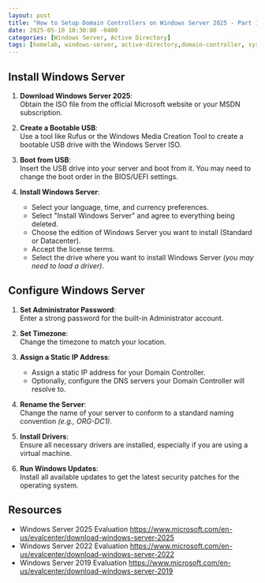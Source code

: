 ```yaml
---
layout: post
title: "How to Setup Domain Controllers on Windows Server 2025 - Part 1"
date: 2025-05-10 10:30:00 -0400
categories: [Windows Server, Active Directory]
tags: [homelab, windows-server, active-directory,domain-controller, sysadmin, networking]
---
```


## Install Windows Server

1. **Download Windows Server 2025**:  
   Obtain the ISO file from the official Microsoft website or your MSDN subscription.

2. **Create a Bootable USB**:  
   Use a tool like Rufus or the Windows Media Creation Tool to create a bootable USB drive with the Windows Server ISO.

3. **Boot from USB**:  
   Insert the USB drive into your server and boot from it. You may need to change the boot order in the BIOS/UEFI settings.

4. **Install Windows Server**:  
   - Select your language, time, and currency preferences.  
   - Select "Install Windows Server" and agree to everything being deleted.  
   - Choose the edition of Windows Server you want to install (Standard or Datacenter).  
   - Accept the license terms.  
   - Select the drive where you want to install Windows Server *(you may need to load a driver)*.

## Configure Windows Server

1. **Set Administrator Password**:  
   Enter a strong password for the built-in Administrator account.

2. **Set Timezone**:  
   Change the timezone to match your location.

3. **Assign a Static IP Address**:  
   - Assign a static IP address for your Domain Controller.  
   - Optionally, configure the DNS servers your Domain Controller will resolve to.

4. **Rename the Server**:  
   Change the name of your server to conform to a standard naming convention *(e.g., ORG-DC1)*.

5. **Install Drivers**:  
   Ensure all necessary drivers are installed, especially if you are using a virtual machine.

6. **Run Windows Updates**:  
   Install all available updates to get the latest security patches for the operating system.

## Resources

  - Windows Server 2025 Evaluation <https://www.microsoft.com/en-us/evalcenter/download-windows-server-2025>
  - Windows Server 2022 Evaluation <https://www.microsoft.com/en-us/evalcenter/download-windows-server-2022>
  - Windows Server 2019 Evaluation <https://www.microsoft.com/en-us/evalcenter/download-windows-server-2019>
